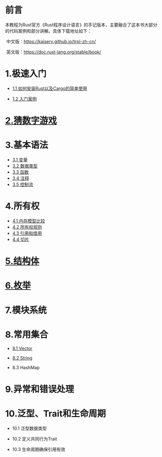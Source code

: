 # 前言

​		本教程为Rust官方《Rust程序设计语言》的手记版本，主要融合了这本书大部分的代码案例和部分讲解。具体下载地址如下：

​		中文版：https://kaisery.github.io/trpl-zh-cn/

​		英文版：https://doc.rust-lang.org/stable/book/



# 1.极速入门

- [1.1 如何安装Rust以及Cargo的简单使用](../hello-rust/README.md)

- [1.2 入门案例](../hello-rust/hello.rs)

# [2.猜数字游戏](../../example/guessing-game/src/main.rs)

# 3.基本语法

- [3.1 变量](../variable/src/main.rs)
- [3.2 数据类型](../data-type/src/main.rs)
- [3.3 函数](../function/src/main.rs)
- [3.4 注释](../comment/src/main.rs)
- [3.5 控制流](../condition/src/main.rs)

# 4.所有权

- [4.1 内存模型比较](../owner/doc/memory-model.md)
- [4.2 所有权规则](../owner/README.md)
- [4.3 引用和借用](../borrow-limits/src/main.rs)
- [4.4 切片](../slice/src/main.rs)

# [5.结构体](../struct-type/src/main.rs)

# [6.枚举](../enum-type/src/main.rs)

# 7.模块系统

# 8.常用集合

- [8.1 Vector](../vector-type/src/main.rs)

- [8.2 String](../string-type/src/main.rs)

- 8.3 HashMap

# 9.异常和错误处理

# 10.泛型、Trait和生命周期

- 10.1 泛型数据类型

- 10.2 定义共同行为Trait

- 10.3 生命周期确保引用有效




